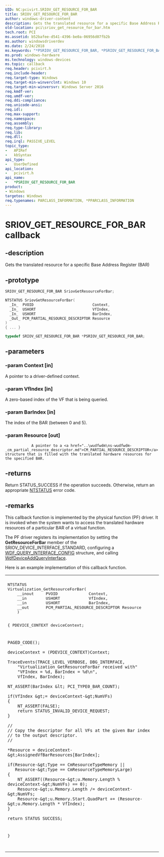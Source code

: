 ```yaml
---
UID: NC:pcivirt.SRIOV_GET_RESOURCE_FOR_BAR
title: SRIOV_GET_RESOURCE_FOR_BAR
author: windows-driver-content
description: Gets the translated resource for a specific Base Address Register (BAR).
old-location: pci\sriov_get_resource_for_bar.htm
tech.root: PCI
ms.assetid: b52bafee-d541-4396-be0a-06956d07fb2b
ms.author: windowsdriverdev
ms.date: 2/24/2018
ms.keywords: "*PSRIOV_GET_RESOURCE_FOR_BAR, *PSRIOV_GET_RESOURCE_FOR_BAR callback function pointer [Buses], PCI.sriov_get_resource_for_bar, SRIOV_GET_RESOURCE_FOR_BAR, SriovGetResourceForBar, SriovGetResourceForBar callback function [Buses], pcivirt/SriovGetResourceForBar"
ms.prod: windows-hardware
ms.technology: windows-devices
ms.topic: callback
req.header: pcivirt.h
req.include-header:
req.target-type: Windows
req.target-min-winverclnt: Windows 10
req.target-min-winversvr: Windows Server 2016
req.kmdf-ver:
req.umdf-ver:
req.ddi-compliance:
req.unicode-ansi:
req.idl:
req.max-support:
req.namespace:
req.assembly:
req.type-library:
req.lib:
req.dll:
req.irql: PASSIVE_LEVEL
topic_type:
-	APIRef
-	kbSyntax
api_type:
-	UserDefined
api_location:
-	pcivirt.h
api_name:
-	*PSRIOV_GET_RESOURCE_FOR_BAR
product:
- Windows
targetos: Windows
req.typenames: PARCLASS_INFORMATION, *PPARCLASS_INFORMATION
---
```


# SRIOV_GET_RESOURCE_FOR_BAR callback


## -description


Gets the translated resource for a specific Base Address Register (BAR)


## -prototype


```cpp
SRIOV_GET_RESOURCE_FOR_BAR SriovGetResourceForBar;

NTSTATUS SriovGetResourceForBar(
  _In_  PVOID                           Context,
  _In_  USHORT                          VfIndex,
  _In_  USHORT                          BarIndex,
  _Out_ PCM_PARTIAL_RESOURCE_DESCRIPTOR Resource
)
{ ... }

typedef SRIOV_GET_RESOURCE_FOR_BAR *PSRIOV_GET_RESOURCE_FOR_BAR;
```


## -parameters




### -param Context [in]

A pointer to a driver-defined context.




### -param VfIndex [in]

A zero-based index of the VF that is being queried.


### -param BarIndex [in]

The index of the BAR (between 0 and 5).


### -param Resource [out]



                A pointer to a <a href="..\wudfwdm\ns-wudfwdm-_cm_partial_resource_descriptor.md">CM_PARTIAL_RESOURCE_DESCRIPTOR</a> structure that is filled with the translated hardware resources for the specified BAR.


## -returns




Return STATUS_SUCCESS if the operation succeeds. Otherwise, return an appropriate <a href="https://msdn.microsoft.com/7792201b-63bb-4db5-803d-2af02893d505">NTSTATUS</a> error code.




## -remarks



This callback function is implemented by the physical function (PF) driver. It is invoked  when the system wants to access  the translated hardware resources of a particular BAR of a virtual function.

The PF driver registers its implementation by setting the <b>GetResourceForBar</b> member of the SRIOV_DEVICE_INTERFACE_STANDARD, configuring a <a href="..\wdfqueryinterface\ns-wdfqueryinterface-_wdf_query_interface_config.md">WDF_QUERY_INTERFACE_CONFIG</a> structure, and calling <a href="..\wdfqueryinterface\nf-wdfqueryinterface-wdfdeviceaddqueryinterface.md">WdfDeviceAddQueryInterface</a>.

Here is an example implementation of this callback function.

<div class="code"><span codelanguage=""><table>
<tr>
<th></th>
</tr>
<tr>
<td>
<pre>
NTSTATUS
Virtualization_GetResourceForBar(
    __inout     PVOID             Context,
    __in        USHORT            VfIndex,
    __in        USHORT            BarIndex,
    __out       PCM_PARTIAL_RESOURCE_DESCRIPTOR Resource
    )

{
    PDEVICE_CONTEXT  deviceContext;

    PAGED_CODE();

    deviceContext = (PDEVICE_CONTEXT)Context;

    TraceEvents(TRACE_LEVEL_VERBOSE, DBG_INTERFACE,
        "Virtualization_GetResourceForBar received with"
        "VFIndex = %d, BarIndex = %d\n",
        VfIndex, BarIndex);

    NT_ASSERT(BarIndex &lt; PCI_TYPE0_BAR_COUNT);

    if(VfIndex &gt;= deviceContext-&gt;NumVFs)
    {
        NT_ASSERT(FALSE);
        return STATUS_INVALID_DEVICE_REQUEST;
    }

    //
    // Copy the descriptor for all VFs at the given Bar index
    // to the output descriptor.
    //

    *Resource = deviceContext-&gt;AssignedVfBarResources[BarIndex];

    if(Resource-&gt;Type == CmResourceTypeMemory ||
       Resource-&gt;Type == CmResourceTypeMemoryLarge)
    {
        NT_ASSERT((Resource-&gt;u.Memory.Length % deviceContext-&gt;NumVFs) == 0);
        Resource-&gt;u.Memory.Length /= deviceContext-&gt;NumVFs;
        Resource-&gt;u.Memory.Start.QuadPart += (Resource-&gt;u.Memory.Length * VfIndex);
    }

    return STATUS_SUCCESS;
}

</pre>
</td>
</tr>
</table></span></div>


